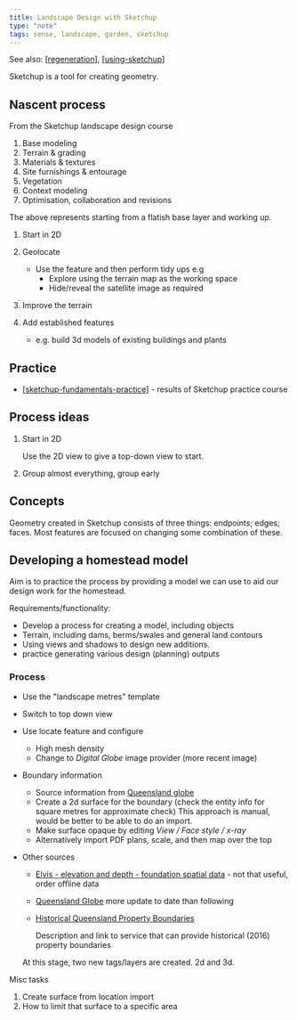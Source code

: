 ```yaml
---
title: Landscape Design with Sketchup
type: "note"
tags: sense, landscape, garden, sketchup
---
```


See also: [[regeneration]], [[using-sketchup]]

Sketchup is a tool for creating geometry.

## Nascent process

From the Sketchup landscape design course

1. Base modeling 
2. Terrain & grading 
3. Materials & textures 
4. Site furnishings & entourage 
5. Vegetation 
6. Context modeling
7. Optimisation, collaboration and revisions

The above represents starting from a flatish base layer and working up.

1. Start in 2D
2. Geolocate 
    - Use the feature and then perform tidy ups e.g 
      - Explore using the terrain map as the working space 
      - Hide/reveal the satellite image as required
3. Improve the terrain 
4. Add established features 

    - e.g. build 3d models of existing buildings and plants

## Practice

- [[sketchup-fundamentals-practice]] - results of Sketchup practice course

## Process ideas

1. Start in 2D

    Use the 2D view to give a top-down view to start.

2. Group almost everything, group early

## Concepts

Geometry created in Sketchup consists of three things: endpoints; edges; faces. Most features are focused on changing some combination of these.

## Developing a homestead model

Aim is to practice the process by providing a model we can use to aid our design work for the homestead.

Requirements/functionality:

- Develop a process for creating a model, including objects
- Terrain, including dams, berms/swales and general land contours 
- Using views and shadows to design new additions.
- practice generating various design (planning) outputs

### Process

- Use the "landscape metres" template
- Switch to top down view
- Use locate feature and configure 
  - High mesh density 
  - Change to _Digital Globe_ image provider (more recent image)
- Boundary information 
  - Source information from [Queensland globe](https://qldglobe.information.qld.gov.au/)
  - Create a 2d surface for the boundary (check the entity info for square metres for approximate check)
    This approach is manual, would be better to be able to do an import.
  - Make surface opaque by editing _View / Face style / x-ray_ 
  - Alternatively import PDF plans, scale, and then map over the top
- Other sources
    - [Elvis - elevation and depth - foundation spatial data](https://elevation.fsdf.org.au/) - not that useful, order offline data 
    - [Queensland Globe](https://qldglobe.information.qld.gov.au/) more update to date than following
    - [Historical Queensland Property Boundaries](https://eatlas.org.au/content/qld-dnrm-property-boundaries)

        Description and link to service that can provide historical (2016) property boundaries

  At this stage, two new tags/layers are created. 2d and 3d.


Misc tasks

1. Create surface from location import
2. How to limit that surface to a specific area



[//begin]: # "Autogenerated link references for markdown compatibility"
[regeneration]: regeneration "Bush regeneration (Wood duck meadows)"
[using-sketchup]: using-sketchup "Using Sketchup"
[sketchup-fundamentals-practice]: sketchup-fundamentals-practice "Sketchup Fundamentals and Practice"
[//end]: # "Autogenerated link references"